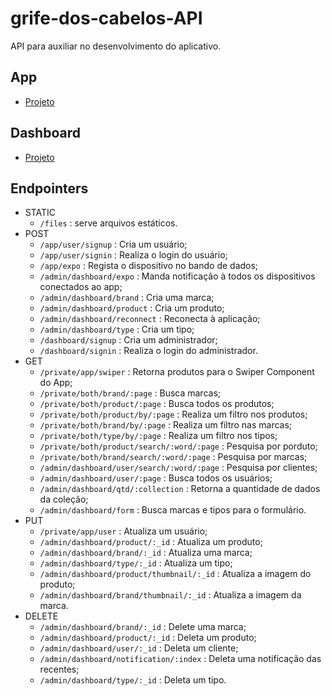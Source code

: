 # grife-dos-cabelos-API
API para auxiliar no desenvolvimento do aplicativo.

## App
 - [Projeto](https://github.com/Maycon-PE/grife-dos-cabelos-App "Ir ao repositório")

## Dashboard 
 - [Projeto](https://github.com/Maycon-PE/grife-dos-cabelos-Dash  "Ir ao repositório")

## Endpointers

- STATIC
	- `/files` : serve arquivos estáticos.
- POST
	- `/app/user/signup` : Cria um usuário;
	- `/app/user/signin` : Realiza o login do usuário;
	- `/app/expo` : Regista o dispositivo no bando de dados;
	- `/admin/dashboard/expo` : Manda notificação à todos os dispositivos conectados ao app;
	- `/admin/dashboard/brand` : Cria uma marca;
	- `/admin/dashboard/product` : Cria um produto;
	- `/admin/dashboard/reconnect` : Reconecta à aplicação;
	- `/admin/dashboard/type` : Cria um tipo;
	- `/dashboard/signup` : Cria um administrador;
	- `/dashboard/signin` : Realiza o login do administrador.
- GET
	- `/private/app/swiper` : Retorna produtos para o Swiper Component do App;
	- `/private/both/brand/:page` : Busca marcas;	
	- `/private/both/product/:page` : Busca todos os produtos;
	-	`/private/both/product/by/:page` : Realiza um filtro nos produtos;
	- `/private/both/brand/by/:page` : Realiza um filtro nas marcas;
	- `/private/both/type/by/:page` : Realiza um filtro nos tipos;
	- `/private/both/product/search/:word/:page` : Pesquisa por porduto;
	- `/private/both/brand/search/:word/:page` : Pesquisa por marcas;
	- `/admin/dashboard/user/search/:word/:page` : Pesquisa por clientes;
	- `/admin/dashboard/user/:page` : Busca todos os usuários;
	- `/admin/dashboard/qtd/:collection` : Retorna a quantidade de dados da coleção;
	- `/admin/dashboard/form` : Busca marcas e tipos para o formulário.
- PUT
	- `/private/app/user` : Atualiza um usuário;
	- `/admin/dashboard/product/:_id` : Atualiza um produto;	
	- `/admin/dashboard/brand/:_id` : Atualiza uma marca;
	- `/admin/dashboard/type/:_id` : Atualiza um tipo;
	- `/admin/dashboard/product/thumbnail/:_id` : Atualiza a imagem do produto;
	- `/admin/dashboard/brand/thumbnail/:_id` : Atualiza a imagem da marca.
- DELETE
	- `/admin/dashboard/brand/:_id` : Delete uma marca;
	- `/admin/dashboard/product/:_id` : Deleta um produto;
	- `/admin/dashboard/user/:_id` : Deleta um cliente;
	- `/admin/dashboard/notification/:index` : Deleta uma notificação das recentes;
	- `/admin/dashboard/type/:_id` : Deleta um tipo.


